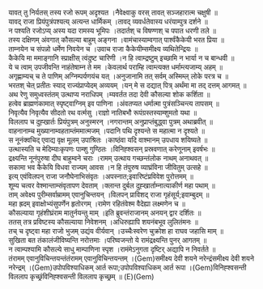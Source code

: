 

  
यावत् तु निर्यतस् तस्य रजो रूपम् अदृश्यत ।नैवेक्ष्वाकु वरस् तावत् सञ्जहारात्म चक्षुषी  ॥   
यावद् राजा प्रियंपुत्रंपश्यत्य् अत्यन्त धार्मिकम् ।तावद् व्यवर्धतेवास्य धरंयाम्पुत्र दर्शने  ॥   
न पश्यति रजोऽप्य् अस्य यदा रामस्य भूमिपः ।तदार्तश् च विषण्णश् च पपात धरणी तले  ॥   
तस्य दक्षिणम् अंवगात् कौसल्या बाहुम् अङ्गना ।वामंचास्याम्वगात् पार्श्वंकैकेयी भरत प्रिया  ॥   
ताम्नयेन च संपन्नो धर्मेण निवयेन च ।उवाच राजा कैकेयीम्समीक्ष्य व्यथितेन्द्रियः  ॥   
कैकेयि मा ममाङ्गानि स्प्राक्षीस् त्वंदुष्ट चारिणी ।न हि त्वाम्द्रष्टुम् इच्छामि न भार्या न च बान्धवी  ॥   
ये च त्वाम् उपजीवन्ति नाहंतेषाम्न ते मम ।केवलार्थ पराम्हि त्वाम्त्यक्त धर्माम्त्यजाम्य् अहम्  ॥   
अगृह्णाम्यच् च ते पाणिम् अग्निम्पर्यणयंच यत् ।अनुजानामि तत् सर्वम् अस्मिम्ल् लोके परत्र च  ॥   
भरतश् चेत् प्रतीतः स्याद् राज्यंप्राप्येदम् अव्ययम् ।यन् मे स दद्यात् पित्र् अर्थंमा मा तद् दत्तम् आगमत्  ॥   
अथ रेणु समुध्वस्तंतम् उत्थाप्य नराधिपम् ।म्यवर्तत तदा देवी कौसल्या शोक कर्शिता  ॥   
हत्वेव ब्राह्मणंकामात् स्पृष्ट्वाग्निम् इव पाणिना ।अंवतप्यत धर्मात्मा पुत्रंसञ्चिन्त्य तापसम्  ॥   
निवृत्यैव निवृत्यैव सीदतो रथ वर्त्मसु ।राज्ञो नातिबभौ रूपंग्रस्तस्याम्शुमतो यथा  ॥   
विललाप च दुह्खार्तः प्रियंपुत्रम् अनुस्मरन् ।नगरान्तम् अनुप्राप्तंबुद्ध्वा पुत्रम् अथाब्रवीत्  ॥   
वाहनानाम्च मुख्यानाम्वहताम्तंममात्मजम् ।पदानि पथि दृश्यन्ते स महात्मा न दृश्यते  ॥   
स नूनंक्वचिद् एवाद्य वृक्ष मूलम् उपाश्रितः ।काष्ठंवा यदि वाश्मानम् उपधाय शयिष्यते  ॥   
उत्थास्यति च मेदिम्याःकृपणः पाम्शु गुण्ठितः ।विनिह्श्वसन् प्रस्रवणात् करेणूनाम् इवर्षभः  ॥   
द्रक्ष्यन्ति नूनंपुरुषा दीघ बाहुम्वने चराः ।रामम् उत्थाय गच्छन्तंलोक नाथम् अनाथवत्  ॥   
सकामा भव कैकेयि विधवा राज्यम् आवस ।न हि तंपुरुष व्याघ्रंविना जीवितुम् उत्सहे  ॥   
इत्य् एवंविलपन् राजा जनौघेनाभिसंवृतः ।अपस्नात;इवारिष्टंप्रविवेश पुरोत्तमम्  ॥   
शूम्य चत्वर वेश्मान्ताम्संवृतापण देवताम् ।क्लान्त दुर्बल दुह्खार्ताम्नात्याकीर्ण महा पथाम्  ॥   
ताम् अवेक्ष्य पुरीम्सर्वाम्रामम् एवानुचिन्तयन् ।विलपन् प्राविशद् राजा गृहंसूर्य;इवाम्बुदम्  ॥   
महा ह्रदम् इवाक्षोभ्यंसुपर्णेन हृतोरगम् ।रामेण रहितंवेश्म वैदेह्या लक्ष्मणेन च  ॥   
कौसल्याया गृहंशीघ्रंराम मातुर्नयन्तु माम् ।इति ब्रुवन्तंराजानम् अनयन् द्वार दर्शितः  ॥   
ततस् तत्र प्रविष्टस्य कौसल्याया निवेशनम् ।अधिरुह्यापि शयनंबभूव लुलितंमनः  ॥   
तच् च दृष्ट्वा महा राजो भुजम् उद्यंय वीर्यवान् ।उच्चैःस्वरेण चुक्रोश हा राघव जहासि माम्  ॥   
सुखिता बत तंकालंजीविष्यन्ति नरोत्तमाः ।परिष्वजन्तो ये रामंद्रक्ष्यन्ति पुनर् आगतम्  ॥   
न त्वाम्पश्यामि कौसल्ये साधु माम्पाणिना स्पृश ।रामंमेऽनुगता दृष्टिर् अद्यापि न निवर्तते  ॥   
तंरामम् एवानुविचिन्तयन्तंतंरामम् एवानुविचिन्तयन्तम् ।(Gem)समीक्ष्य देवी शयने नरेन्द्रंसमीक्ष्य देवी शयने नरेन्द्रम् ।(Gem)उपोपविश्याधिकम् आर्त रूपा;उपोपविश्याधिकम् आर्त रूपा ।(Gem)विनिह्श्वसन्ती विललाप कृच्छ्रंविनिह्श्वसन्ती विललाप कृच्छ्रम्  ॥ (E)(Gem)  
